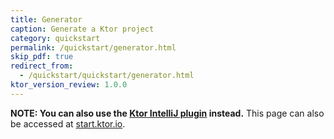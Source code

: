 ```yaml
---
title: Generator
caption: Generate a Ktor project 
category: quickstart
permalink: /quickstart/generator.html
skip_pdf: true
redirect_from:
  - /quickstart/quickstart/generator.html
ktor_version_review: 1.0.0
---
```


<!--<https://jp.ktor.work/start>-->

**NOTE: You can also use the [Ktor IntelliJ plugin](/quickstart/quickstart/intellij-idea.html) instead.** This page can also be accessed at [start.ktor.io](https://start.ktor.io/).

<div id="generator_id"></div>

<script type="text/javascript">
window.addEventListener('popstate', function(event) {
    const iframe = document.getElementById('iframe_generator');
    if (iframe) {
        iframe.contentWindow.postMessage({type: "updateHash", value: window.location.hash}, "*")
    }
});
window.addEventListener('message', function(event) {
    if (event.data && event.data.type === "updateHash") {
        history.pushState({}, "", window.location.pathname + "#" + event.data.value.replace(/^#/, ''));
    }
});
document.getElementById('generator_id').innerHTML = '<iframe id="iframe_generator" src="{{ site.ktor_init_tools_url }}' + location.hash.replace(/"/g, '\\"') + '" style="border:1px solid #343a40;width:100%;height:574px;"></iframe>';
</script>

